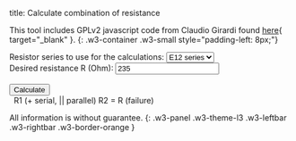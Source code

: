 title: Calculate combination of resistance

This tool includes GPLv2 javascript code from Claudio Girardi found [here](https://www.qsl.net/in3otd/parallr.html){ target="_blank" }.
{: .w3-container .w3-small style="padding-left: 8px;"}

<div class="w3-row-padding" style="padding-left: 0px;">
  <div class="w3-third">
    <label for="rslist">Resistor series to use for the calculations:</label>
    <select class="w3-select w3-border w3-theme-l1" name="rslist" id="rslist" onchange="select_series();">
      <option value="6">E6 series</option>
      <option value="12" selected>E12 series</option>
      <option value="24">E24 series</option>
      <option value="48">E48 series</option>
      <option value="96">E96 series</option>
    </select>
  </div>
  <div class="w3-third">
    <label for="rd">Desired resistance R (Ohm):</label>
    <input class="w3-input w3-border w3-hover-theme w3-theme-l1" type="number" name="rd" id="rd" value="235">
  </div>
</div>
<div class="w3-row-padding" style="padding-left: 0px;">
  <div class="w3-third">
    <label>&nbsp;</label>
    <div><button class="w3-button w3-theme-l1 w3-hover-theme" onclick="CalcRes();">Calculate</button></div>
  </div>
</div>


<div class="w3-container w3-margin-top" style="padding-left: 8px;">
  <label>R1 (+ serial, || parallel) R2 = R (failure)</label>
  <div><pre style="margin-top: 0px !important;"><code id="texta"></code></pre></div>
</div>

All information is without guarantee.
{: .w3-panel .w3-theme-l3 .w3-leftbar .w3-rightbar .w3-border-orange }

<script>
//<![CDATA[

  /* Copyright (C) 2001-2010 Claudio Girardi
   * 
   * This program is free software; you can redistribute it and/or modify
   * it under the terms of the GNU General Public License as published by
   * the Free Software Foundation; either version 2 of the License, or (at
   * your option) any later version.
   * 
   * This program is distributed in the hope that it will be useful, but
   * WITHOUT ANY WARRANTY; without even the implied warranty of
   * MERCHANTABILITY or FITNESS FOR A PARTICULAR PURPOSE.  See the GNU
   * General Public License for more details.
   * 
   * You should have received a copy of the GNU General Public License
   * along with this program; if not, write to the Free Software
   * Foundation, Inc., 675 Mass Ave, Cambridge, MA 02139, USA.
   */

    /* well, this is not the simplest way to do it but, as they say, */
    /* If ain't broke, don't fix it!"                                */

    var R;
    var G;
    var n_max;
    var Eseries;
    var out_r1;
    var out_r2;
    var out_op;
    var out_rres;
    var out_tol;
   
    //E3, E6, E12 and E24 were defined in 1948-1950 before IEC 63. The rounding rule of IEC 63 wasn't applied later on.
    function corrIEC63(R) {
      if (R >= 2.6 && R <= 4.6) {
        return R + 0.1;
      }
      else if (R == 8.3) {
        return R - 0.1;
      }
      else {
        return R;
      }
    }
   
    function select_series() { 
      Eseries = document.getElementById('rslist').value;
      let k = Math.pow(10,1/Eseries);
      let idx;

      let Rbase = [];
      let Rval;
      for (idx = 0; idx < Eseries; idx++) {
        Rval = Math.pow(k, idx);
        if (Eseries > 24) {
          Rval = Math.round(Rval * 100) / 100;
        } else {
          Rval = corrIEC63(Math.round(Rval * 10) / 10);
        }
        Rbase.push(Rval);
      }

      R = [];
      let mult;
      for (mult = 0; mult <= 6; mult++) {
        for (idx = 0; idx < Eseries; idx++) {
          /* need to round to compensate for pow() errors; allow max two decimals, needed for E96 */
          R.push(Math.round(Rbase[idx] * Math.pow(10, mult) * 100) / 100);
        }
      }

      n_max = R.length - 1; /* maximum valid index */

      /* compute the conductances array, lowest conductance first to have an */
      /* array sorted in ascending order */
      G = [];
      for (idx = 0; idx <= n_max; idx++) {
        G.push(1.0 / R[n_max - idx]);
      }

      out_r1 = [];
      out_r2 = [];
      out_op = [];
      out_rres = [];
      out_tol = [];
      CalcRes();
    }

    function FindIndex(vect, value) {
      var index_min = 0;
      var index_max = n_max + 1;
      var index = Math.floor( (index_min + index_max) / 2);
      i = 0;

      while (((index_max - index_min) > 1) && (i < 500)) {
        if (vect[index] == value) { break; }
        else if (vect[index] > value) { index_max = index }
        else if (vect[index] < value) { index_min = index }

        index = Math.floor( (index_min + index_max) / 2);
        i++;
      } 
      if (index < n_max) {
        tol1 = Math.abs(vect[index] / value - 1.0);
        tol2 = Math.abs(vect[index + 1] / value - 1.0);
        if (tol1 < tol2)
          return index;
        else
          return (index + 1);
      } else
        return index;
    }

    function CalcRes() {
      var rd = document.getElementById('rd').value;
      var r1, r2, r1_idx, rres, rres_tol, best_tol, out_idx, op;
      var out_prres, out_vrres, out_tols;
      var i, j, iter = 0; /* number of iterations */

      document.getElementById('texta').textContent = ""
<!--      document.getElementById('debuga').value = "" -->

      /* compute assuming resistors in series */
      /* locate nearest approximation with standard resistor values */
      r1_idx = FindIndex(R, rd);
      r1 = R[r1_idx];
      /* other resistor */
      /* r2 = Number.POSITIVE_INFINITY */
      r2 = 0;
      rres = r1;
      rres_tol = (rres - rd) / rd; /* relative tolerance */
      best_tol = rres_tol;

      out_idx = 0;
      out_r1[out_idx] = r1;
      out_r2[out_idx] = r2;
      out_op[out_idx] = "+";
      out_rres[out_idx] = rres;
      out_tol[out_idx++] = rres_tol;

      for (; R[r1_idx] >= rd / 2.0; r1_idx--) {
        iter++;
        r1 = R[r1_idx];

        r2d = rd - r1; // this is the value needed
<!--        document.getElementById('debuga').value += '+ ' + rd + ' ' + r1 + ' ' + r2d + ' ' + 1/rd + ' ' + 1/r1 + ' ' + 1/r2d + '\n' -->
        if (r2d < 0) { continue } // might happen...

        r2_idx = FindIndex(R, r2d);
        r2 = R[r2_idx];  // get the nearest standard value 
        rres = r1 + r2; // compute the resulting composition
        rres_tol = rres / rd - 1.0; // and its tolerance


        if (Math.abs(rres_tol) < Math.abs(best_tol)) {
          //best_tol = rres_tol;
          out_r1[out_idx] = r1;
          out_r2[out_idx] = r2;
          out_op[out_idx] = "+";
          out_rres[out_idx] = rres;
          out_tol[out_idx++] = rres_tol;
        }

      }

      rd = 1.0 / rd;
      /* compute assuming resistors in parallel */
      r1_idx = FindIndex(G, rd);
      for (; G[r1_idx] >= rd / 2.1; r1_idx--) {
        iter++;
        r1 = G[r1_idx];

        r2d = rd - r1; // this is the value needed
<!--         document.getElementById('debuga').value += '|| ' + rd + ' ' + r1 + ' ' + r2d + ' ' + 1/rd + ' ' + 1/r1 + ' ' + 1/r2d + '\n' -->
        if (r2d < 0) { continue } // might happen...

        r2_idx = FindIndex(G, r2d);
        r2 = G[r2_idx];  // get the nearest standard value 
        rres = r1 + r2; // compute the resulting composition
        rres_tol = rd / rres - 1.0; // and its tolerance

        if (Math.abs(rres_tol) < Math.abs(best_tol)) {
          //best_tol = rres_tol;
          // use values from R array to avoid rounding errors 
          //   which will lead to something like 6800.0000001...
          out_r1[out_idx] = R[n_max - r1_idx] // 1.0 / r1;
          out_r2[out_idx] = R[n_max - r2_idx] // 1.0 / r2;
          out_op[out_idx] = "||";
          out_rres[out_idx] = 1.0 / rres;
          out_tol[out_idx++] = rres_tol;
        }
      }

      // sort the results
      for (i = 1; i < out_idx; i++) {
        r1 = out_r1[i];
        r2 = out_r2[i];
        op = out_op[i];
        rres = out_rres[i];
        rres_tol = out_tol[i];
        for (j = i - 1; (j >= 0) && 
             Math.abs(out_tol[j]) > Math.abs(rres_tol); j--) {
          out_r1[j + 1] = out_r1[j];
          out_r2[j + 1] = out_r2[j];
          out_op[j + 1] = out_op[j];
          out_rres[j + 1] = out_rres[j];
          out_tol[j + 1] = out_tol[j];
        }
        out_r1[j + 1] = r1;
        out_r2[j + 1] = r2;
        out_op[j + 1] = op;
        out_rres[j + 1] = rres;
        out_tol[j + 1] = rres_tol;
      }


      for (r1_idx = 0; r1_idx < out_idx; r1_idx++) {
        out_prres = (Math.round(out_rres[r1_idx] * 1000)) / 1000 ;
        //if(out_vrres.length < 8) out_vrres = out_vrres + "\t";
        //out_tols = out_tol[r1_idx].toLocaleString(navigator.language, {maximumFractionDigits: 3});
        out_vrres = getOhmString2(out_prres);
        document.getElementById('texta').textContent += 
          getOhmString(out_r1[r1_idx]) + " " + 
          out_op[r1_idx] + " " + 
          getOhmString(out_r2[r1_idx]) + " = " + out_vrres + "\n";
      }
    // put the focus on the input field
    //document.getElementById('rd').focus();

    }

//]]>
</script>
<script>
function getOhmString(R) {
  let ret;

  if (R >= 1000000) {
    if ((Eseries > 24)) {
      ret = (Math.round(R * 100 / 1000000) / 100).toString().replace(".","M");
    } else {
      ret = (Math.round(R * 10 / 1000000) / 10).toString().replace(".","M");
    }
    if (!ret.includes("M")) {
      ret = ret + "M";
    }
  } 
  else if (R >= 1000) {
    if ((Eseries > 24)) {
      ret = (Math.round(R * 100 / 1000) / 100).toString().replace(".","k");
    } else {
      ret = (Math.round(R * 10 / 1000) / 10).toString().replace(".","k");
    }
    if (!ret.includes("k")) {
      ret = ret + "k";
    }
  }
  else {
    if ((Eseries > 24)) {
      ret = (Math.round(R * 100) / 100).toString();
    } else {
      ret = (Math.round(R * 10) / 10).toString();
    }
  }
  return ret;
}

function getOhmString2(R) {
  let ret;

  if (R >= 1000000) {
    ret = (R / 1000000).toLocaleString(navigator.language, {maximumFractionDigits: 3});
    ret = ret + " MOhm";
  } 
  else if (R >= 1000) {
    ret = (R / 1000).toLocaleString(navigator.language, {maximumFractionDigits: 3});
    ret = ret + " kOhm";
  }
  else {
    ret = R.toLocaleString(navigator.language, {maximumFractionDigits: 3});
    ret = ret + " Ohm";
  }
  return ret;
}

select_series();
</script>